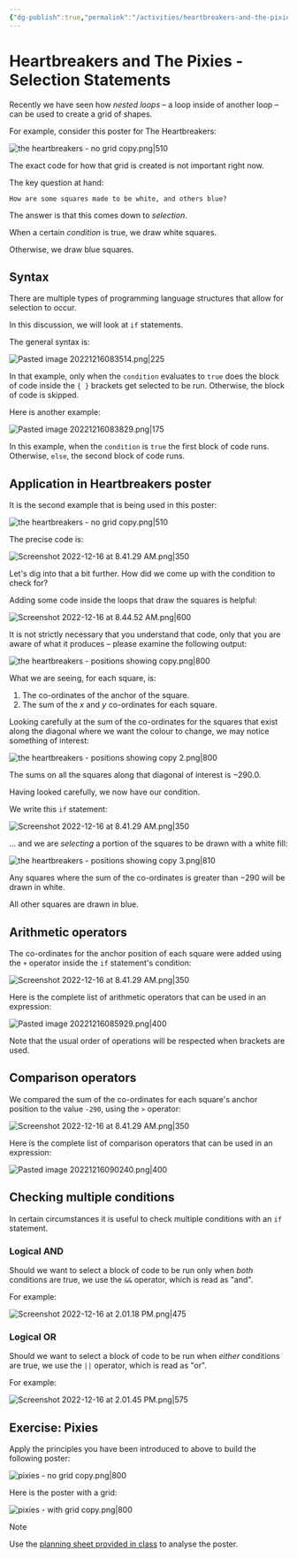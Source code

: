 ```yaml
---
{"dg-publish":true,"permalink":"/activities/heartbreakers-and-the-pixies-selection-statements/","tags":["A1.1","A1.2","C1.1","C1.5","C2.1","C2.3","C2.4","C2.5","C2.6","C2.7","C3.1","C3.2","C3.3"],"dgHomeLink":true,"dgShowToc":true}
---
```


# Heartbreakers and The Pixies - Selection Statements

Recently we have seen how *nested loops* – a loop inside of another loop – can be used to create a grid of shapes.

For example, consider this poster for The Heartbreakers:

![the heartbreakers - no grid copy.png|510](/img/user/Media/the%20heartbreakers%20-%20no%20grid%20copy.png)

The exact code for how that grid is created is not important right now.

The key question at hand:

	How are some squares made to be white, and others blue?

The answer is that this comes down to *selection*.

When a certain *condition* is true, we draw white squares.

Otherwise, we draw blue squares.

## Syntax

There are multiple types of programming language structures that allow for selection to occur.

In this discussion, we will look at `if` statements.

The general syntax is:

![Pasted image 20221216083514.png|225](/img/user/Media/Pasted%20image%2020221216083514.png)

In that example, only when the `condition` evaluates to `true` does the block of code inside the `{ }` brackets get selected to be run. Otherwise, the block of code is skipped.

Here is another example:

![Pasted image 20221216083829.png|175](/img/user/Media/Pasted%20image%2020221216083829.png)

In this example, when the `condition` is `true` the first block of code runs. Otherwise, `else`,  the second block of code runs.

## Application in Heartbreakers poster

It is the second example that is being used in this poster:

![the heartbreakers - no grid copy.png|510](/img/user/Media/the%20heartbreakers%20-%20no%20grid%20copy.png)

The precise code is:

![Screenshot 2022-12-16 at 8.41.29 AM.png|350](/img/user/Media/Screenshot%202022-12-16%20at%208.41.29%20AM.png)

Let's dig into that a bit further. How did we come up with the condition to check for?

Adding some code inside the loops that draw the squares is helpful:

![Screenshot 2022-12-16 at 8.44.52 AM.png|600](/img/user/Media/Screenshot%202022-12-16%20at%208.44.52%20AM.png)

It is not strictly necessary that you understand that code, only that you are aware of what it produces – please examine the following output:

![the heartbreakers - positions showing copy.png|800](/img/user/Media/the%20heartbreakers%20-%20positions%20showing%20copy.png)

What we are seeing, for each square, is:

1. The co-ordinates of the anchor of the square.
2. The sum of the $x$ and $y$ co-ordinates for each square.

Looking carefully at the sum of the co-ordinates for the squares that exist along the diagonal where we want the colour to change, we may notice something of interest:

![the heartbreakers - positions showing copy 2.png|800](/img/user/Media/the%20heartbreakers%20-%20positions%20showing%20copy%202.png)

The sums on all the squares along that diagonal of interest is $-290.0$.

Having looked carefully, we now have our condition.

We write this `if` statement:

![Screenshot 2022-12-16 at 8.41.29 AM.png|350](/img/user/Media/Screenshot%202022-12-16%20at%208.41.29%20AM.png)

... and we are *selecting* a portion of the squares to be drawn with a white fill:

![the heartbreakers - positions showing copy 3.png|810](/img/user/Media/the%20heartbreakers%20-%20positions%20showing%20copy%203.png)

Any squares where the sum of the co-ordinates is greater than $-290$ will be drawn in white.

All other squares are drawn in blue.

## Arithmetic operators

The co-ordinates for the anchor position of each square were added using the `+` operator inside the `if` statement's condition:

![Screenshot 2022-12-16 at 8.41.29 AM.png|350](/img/user/Media/Screenshot%202022-12-16%20at%208.41.29%20AM.png)

Here is the complete list of arithmetic operators that can be used in an expression:

![Pasted image 20221216085929.png|400](/img/user/Media/Pasted%20image%2020221216085929.png)

Note that the usual order of operations will be respected when brackets are used.

## Comparison operators

We compared the sum of the co-ordinates for each square's anchor position to the value `-290`, using the `>` operator:

![Screenshot 2022-12-16 at 8.41.29 AM.png|350](/img/user/Media/Screenshot%202022-12-16%20at%208.41.29%20AM.png)

Here is the complete list of comparison operators that can be used in an expression:

![Pasted image 20221216090240.png|400](/img/user/Media/Pasted%20image%2020221216090240.png)

## Checking multiple conditions

In certain circumstances it is useful to check multiple conditions with an `if` statement.

### Logical AND

Should we want to select a block of code to be run only when *both* conditions are true, we use the `&&` operator, which is read as "and".

For example:

![Screenshot 2022-12-16 at 2.01.18 PM.png|475](/img/user/Media/Screenshot%202022-12-16%20at%202.01.18%20PM.png)

### Logical OR

Should we want to select a block of code to be run when *either* conditions are true, we use the `||` operator, which is read as "or".

For example:

![Screenshot 2022-12-16 at 2.01.45 PM.png|575](/img/user/Media/Screenshot%202022-12-16%20at%202.01.45%20PM.png)

## Exercise: Pixies

Apply the principles you have been introduced to above to build the following poster:

![pixies - no grid copy.png|800](/img/user/Media/pixies%20-%20no%20grid%20copy.png)

Here is the poster with a grid:

![pixies - with grid copy.png|800](/img/user/Media/pixies%20-%20with%20grid%20copy.png)

> [!NOTE]
> Use the [planning sheet provided in class](https://www.russellgordon.ca/lcs/2023-24/icd2o/the_pixies_-_planning_sheet.pdf) to analyse the poster.